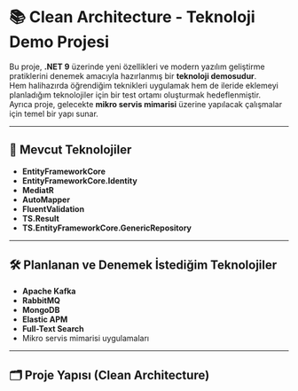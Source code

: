 # 📚 Clean Architecture - Teknoloji Demo Projesi

Bu proje, **.NET 9** üzerinde yeni özellikleri ve modern yazılım geliştirme pratiklerini denemek amacıyla hazırlanmış bir **teknoloji demosudur**.  
Hem halihazırda öğrendiğim teknikleri uygulamak hem de ileride eklemeyi planladığım teknolojiler için bir test ortamı oluşturmak hedeflenmiştir.  
Ayrıca proje, gelecekte **mikro servis mimarisi** üzerine yapılacak çalışmalar için temel bir yapı sunar.

---

## 🚀 Mevcut Teknolojiler
- **EntityFrameworkCore**
- **EntityFrameworkCore.Identity**
- **MediatR**
- **AutoMapper**
- **FluentValidation**
- **TS.Result**
- **TS.EntityFrameworkCore.GenericRepository**

---

## 🛠️ Planlanan ve Denemek İstediğim Teknolojiler
- **Apache Kafka**
- **RabbitMQ**
- **MongoDB**
- **Elastic APM**
- **Full-Text Search**
- Mikro servis mimarisi uygulamaları

---

## 🗂️ Proje Yapısı (Clean Architecture)
